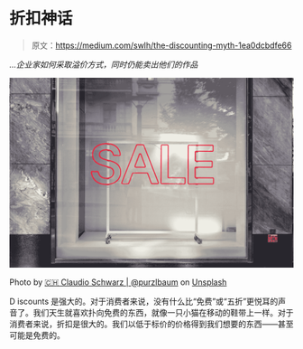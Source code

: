 # 折扣神话

> 原文：<https://medium.com/swlh/the-discounting-myth-1ea0dcbdfe66>

*…企业家如何采取溢价方式，同时仍能卖出他们的作品*

![](img/44ff2a469bc1f213a5dec22479c3c7f1.png)

Photo by [🇨🇭 Claudio Schwarz | @purzlbaum](https://unsplash.com/@purzlbaum?utm_source=medium&utm_medium=referral) on [Unsplash](https://unsplash.com?utm_source=medium&utm_medium=referral)

D iscounts 是强大的。对于消费者来说，没有什么比“免费”或“五折”更悦耳的声音了。我们天生就喜欢扑向免费的东西，就像一只小猫在移动的鞋带上一样。对于消费者来说，折扣是很大的。我们以低于标价的价格得到我们想要的东西——甚至可能是免费的。